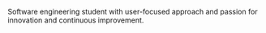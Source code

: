 Software engineering student with user-focused approach and passion for innovation and continuous improvement.
